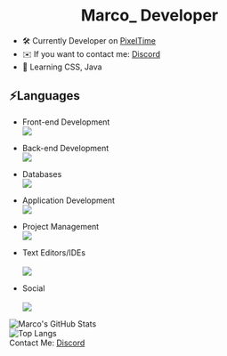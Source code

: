 # <div align="center">Marco_ Developer</div>  

* 🛠️ Currently Developer on [PixelTime](https://discord.gg/MUmMTZJ6PY)
* ✉️ If you want to contact me:  [Discord](https://discord.com/users/707630880373604373)
* 🎯 Learning CSS, Java

 ## :zap:Languages

* Front-end Development <br>
[![](https://skillicons.dev/icons?i=js,html&perline=3)](https://skillicons.dev)

* Back-end Development <br>
[![](https://skillicons.dev/icons?i=nodejs&perline=3)](https://skillicons.dev)

* Databases <br>
[![](https://skillicons.dev/icons?i=mongodb,mysql&perline=3)](https://skillicons.dev)

- Application Development <br>
[![](https://skillicons.dev/icons?i=swift&perline=3)](https://skillicons.dev)

- Project Management <br>
[![](https://skillicons.dev/icons?i=github,git&perline=3)](https://skillicons.dev)

- Text Editors/IDEs <br> <br>
[![](https://skillicons.dev/icons?i=vscode&perline=3)](https://skillicons.dev)

- Social <br> <br>
[![](https://skillicons.dev/icons?i=discord,instagram&perline=3)](https://skillicons.dev)


![Marco's GitHub Stats](https://github-readme-stats.vercel.app/api?username=Marcooooo0ooo&show_icons=true&theme=algolia ) <br>
![Top Langs](https://github-readme-stats.vercel.app/api/top-langs/?username=Marcooooo0ooo&layout=compact&theme=algolia) <br>
Contact Me: [Discord](https://discord.com/users/707630880373604373) 
